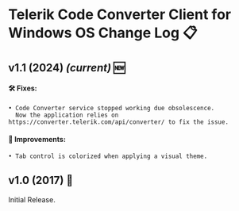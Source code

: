 # Telerik Code Converter Client for Windows OS Change Log 📋

## v1.1 (2024) *(current)* 🆕
#### 🛠️ Fixes:
    • Code Converter service stopped working due obsolescence.
      Now the application relies on https://converter.telerik.com/api/converter/ to fix the issue.
#### 🌟 Improvements:
    • Tab control is colorized when applying a visual theme.

## v1.0 (2017) 🔄
Initial Release.